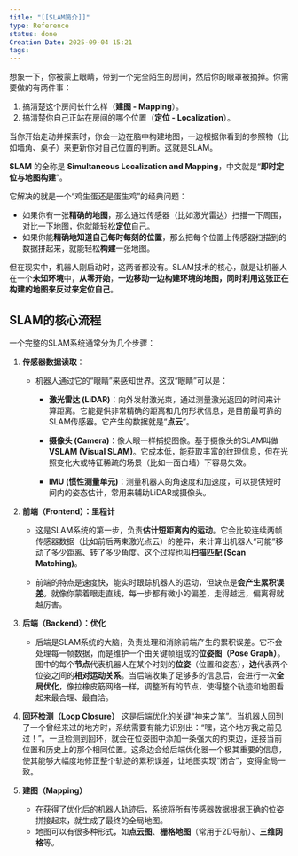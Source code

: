 ```yaml
---
title: "[[SLAM简介]]"
type: Reference
status: done
Creation Date: 2025-09-04 15:21
tags:
---
```

想象一下，你被蒙上眼睛，带到一个完全陌生的房间，然后你的眼罩被摘掉。你需要做的有两件事：
1. 搞清楚这个房间长什么样（**建图 - Mapping**）。
2. 搞清楚你自己正站在房间的哪个位置（**定位 - Localization**）。

当你开始走动并探索时，你会一边在脑中构建地图，一边根据你看到的参照物（比如墙角、桌子）来更新你对自己位置的判断。这就是SLAM。

**SLAM** 的全称是 **Simultaneous Localization and Mapping**，中文就是“**即时定位与地图构建**”。

它解决的就是一个“鸡生蛋还是蛋生鸡”的经典问题：
- 如果你有一张**精确的地图**，那么通过传感器（比如激光雷达）扫描一下周围，对比一下地图，你就能轻松**定位**自己。
- 如果你能**精确地知道自己每时每刻的位置**，那么把每个位置上传感器扫描到的数据拼起来，就能轻松**构建**一张地图。

但在现实中，机器人刚启动时，这两者都没有。SLAM技术的核心，就是让机器人在一个**未知环境**中，**从零开始**，**一边移动一边构建环境的地图，同时利用这张正在构建的地图来反过来定位自己**。

## SLAM的核心流程
一个完整的SLAM系统通常分为几个步骤：
1. **传感器数据读取**：
    - 机器人通过它的“眼睛”来感知世界。这双“眼睛”可以是：
        - **激光雷达 (LiDAR)**：向外发射激光束，通过测量激光返回的时间来计算距离。它能提供非常精确的距离和几何形状信息，是目前最可靠的SLAM传感器。它产生的数据就是“**点云**”。
            
        - **摄像头 (Camera)**：像人眼一样捕捉图像。基于摄像头的SLAM叫做**VSLAM (Visual SLAM)**。它成本低，能获取丰富的纹理信息，但在光照变化大或特征稀疏的场景（比如一面白墙）下容易失效。
            
        - **IMU (惯性测量单元)**：测量机器人的角速度和加速度，可以提供短时间内的姿态估计，常用来辅助LiDAR或摄像头。
            
2. **前端（Frontend）：里程计**
    - 这是SLAM系统的第一步，负责**估计短距离内的运动**。它会比较连续两帧传感器数据（比如前后两束激光点云）的差异，来计算出机器人“可能”移动了多少距离、转了多少角度。这个过程也叫**扫描匹配 (Scan Matching)**。
        
    - 前端的特点是速度快，能实时跟踪机器人的运动，但缺点是**会产生累积误差**。就像你蒙着眼走直线，每一步都有微小的偏差，走得越远，偏离得就越厉害。
        
3. **后端（Backend）：优化**
    - 后端是SLAM系统的大脑，负责处理和消除前端产生的累积误差。它不会处理每一帧数据，而是维护一个由关键帧组成的**位姿图（Pose Graph）**。图中的每个**节点**代表机器人在某个时刻的**位姿**（位置和姿态），**边**代表两个位姿之间的**相对运动关系**。当后端收集了足够多的信息后，会进行一次**全局优化**，像拉橡皮筋网络一样，调整所有的节点，使得整个轨迹和地图看起来最合理、最自洽。
        
4. **回环检测（Loop Closure）**
    这是后端优化的关键“神来之笔”。当机器人回到了一个曾经来过的地方时，系统需要有能力识别出：“嘿，这个地方我之前见过！”。一旦检测到回环，就会在位姿图中添加一条强大的约束边，连接当前位置和历史上的那个相同位置。这条边会给后端优化器一个极其重要的信息，使其能够大幅度地修正整个轨迹的累积误差，让地图实现“闭合”，变得全局一致。
        
5. **建图（Mapping）**
    - 在获得了优化后的机器人轨迹后，系统将所有传感器数据根据正确的位姿拼接起来，就生成了最终的全局地图。
    - 地图可以有很多种形式，如**点云图**、**栅格地图**（常用于2D导航）、**三维网格**等。